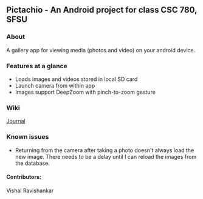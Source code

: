 ## Pictachio - An Android project for class CSC 780, SFSU

### About

A gallery app for viewing media (photos and video) on your android device.

### Features at a glance

* Loads images and videos stored in local SD card
* Launch camera from within app
* Images support DeepZoom with pinch-to-zoom gesture

### Wiki

[Journal](https://github.com/vshl/Pictachio/wiki/Journal)

### Known issues

* Returning from the camera after taking a photo doesn't always load the new image. There needs to be a delay until I can reload the images from the database.

#### Contributors:

Vishal Ravishankar
